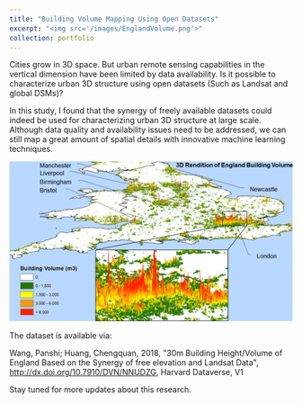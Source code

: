 ```yaml
---
title: "Building Volume Mapping Using Open Datasets"
excerpt: "<img src='/images/EnglandVolume.png'>"
collection: portfolio
---
```

Cities grow in 3D space. But urban remote sensing capabilities in the vertical dimension have been limited by data availability. Is it possible to characterize urban 3D structure using open datasets (Such as Landsat and global DSMs)?<br/>

In this study, I found that the synergy of freely available datasets could indeed be used for characterizing urban 3D structure at large scale. Although data quality and availability issues need to be addressed, we can still map a great amount of spatial details  with innovative machine learning techniques.<br/>

<img src='/images/EnglandVolume.png'><br/>

The dataset is available via:

Wang, Panshi; Huang, Chengquan, 2018, "30m Building Height/Volume of England Based on the Synergy of free elevation and Landsat Data", <http://dx.doi.org/10.7910/DVN/NNUDZG>, Harvard Dataverse, V1 

Stay tuned for more updates about this research.
